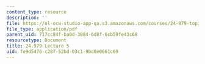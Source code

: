 ```yaml
---
content_type: resource
description: ''
file: https://ol-ocw-studio-app-qa.s3.amazonaws.com/courses/24-979-topics-in-semantics-negative-polarity-items-fall-2018/fe9d5476c28752bd03c19bd0e0661c69_MIT24_979F18_lec5.pdf
file_type: application/pdf
parent_uid: 717cc84f-ba0d-3084-6d8f-6cb59fe43c68
resourcetype: Document
title: 24.979 Lecture 5
uid: fe9d5476-c287-52bd-03c1-9bd0e0661c69
---
```

